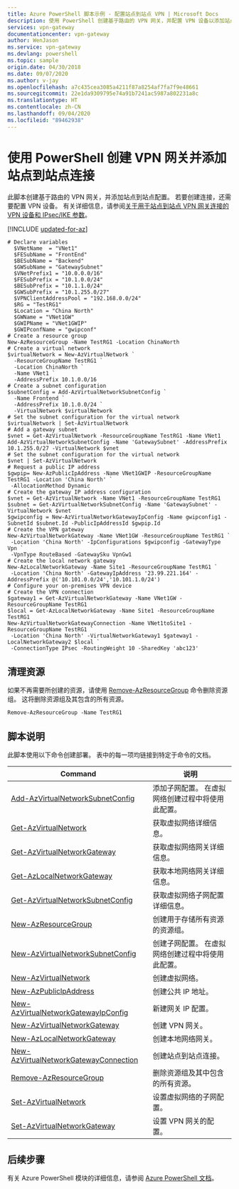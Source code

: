 ```yaml
---
title: Azure PowerShell 脚本示例 - 配置站点到站点 VPN | Microsoft Docs
description: 使用 PowerShell 创建基于路由的 VPN 网关，并配置 VPN 设备以添加站点到站点连接。
services: vpn-gateway
documentationcenter: vpn-gateway
author: WenJason
ms.service: vpn-gateway
ms.devlang: powershell
ms.topic: sample
origin.date: 04/30/2018
ms.date: 09/07/2020
ms.author: v-jay
ms.openlocfilehash: a7c435cea3085a4211f87a8254af7fa7f9e48661
ms.sourcegitcommit: 22e1da9309795e74a91b7241ac5987a802231a8c
ms.translationtype: HT
ms.contentlocale: zh-CN
ms.lasthandoff: 09/04/2020
ms.locfileid: "89462938"
---
```

# <a name="create-a-vpn-gateway-and-add-a-site-to-site-connection-using-powershell"></a>使用 PowerShell 创建 VPN 网关并添加站点到站点连接

此脚本创建基于路由的 VPN 网关，并添加站点到站点配置。 若要创建连接，还需要配置 VPN 设备。 有关详细信息，请参阅[关于用于站点到站点 VPN 网关连接的 VPN 设备和 IPsec/IKE 参数](../vpn-gateway-about-vpn-devices.md)。

[!INCLUDE [updated-for-az](../../../includes/updated-for-az.md)]

```azurepowershell
# Declare variables
  $VNetName  = "VNet1"
  $FESubName = "FrontEnd"
  $BESubName = "Backend"
  $GWSubName = "GatewaySubnet"
  $VNetPrefix1 = "10.0.0.0/16"
  $FESubPrefix = "10.1.0.0/24"
  $BESubPrefix = "10.1.1.0/24"
  $GWSubPrefix = "10.1.255.0/27"
  $VPNClientAddressPool = "192.168.0.0/24"
  $RG = "TestRG1"
  $Location = "China North"
  $GWName = "VNet1GW"
  $GWIPName = "VNet1GWIP"
  $GWIPconfName = "gwipconf"
# Create a resource group
New-AzResourceGroup -Name TestRG1 -Location ChinaNorth
# Create a virtual network
$virtualNetwork = New-AzVirtualNetwork `
  -ResourceGroupName TestRG1 `
  -Location ChinaNorth `
  -Name VNet1 `
  -AddressPrefix 10.1.0.0/16
# Create a subnet configuration
$subnetConfig = Add-AzVirtualNetworkSubnetConfig `
  -Name Frontend `
  -AddressPrefix 10.1.0.0/24 `
  -VirtualNetwork $virtualNetwork
# Set the subnet configuration for the virtual network
$virtualNetwork | Set-AzVirtualNetwork
# Add a gateway subnet
$vnet = Get-AzVirtualNetwork -ResourceGroupName TestRG1 -Name VNet1
Add-AzVirtualNetworkSubnetConfig -Name 'GatewaySubnet' -AddressPrefix 10.1.255.0/27 -VirtualNetwork $vnet
# Set the subnet configuration for the virtual network
$vnet | Set-AzVirtualNetwork
# Request a public IP address
$gwpip= New-AzPublicIpAddress -Name VNet1GWIP -ResourceGroupName TestRG1 -Location 'China North' `
 -AllocationMethod Dynamic
# Create the gateway IP address configuration
$vnet = Get-AzVirtualNetwork -Name VNet1 -ResourceGroupName TestRG1
$subnet = Get-AzVirtualNetworkSubnetConfig -Name 'GatewaySubnet' -VirtualNetwork $vnet
$gwipconfig = New-AzVirtualNetworkGatewayIpConfig -Name gwipconfig1 -SubnetId $subnet.Id -PublicIpAddressId $gwpip.Id
# Create the VPN gateway
New-AzVirtualNetworkGateway -Name VNet1GW -ResourceGroupName TestRG1 `
 -Location 'China North' -IpConfigurations $gwipconfig -GatewayType Vpn `
 -VpnType RouteBased -GatewaySku VpnGw1
# Create the local network gateway
New-AzLocalNetworkGateway -Name Site1 -ResourceGroupName TestRG1 `
 -Location 'China North' -GatewayIpAddress '23.99.221.164' -AddressPrefix @('10.101.0.0/24','10.101.1.0/24')
# Configure your on-premises VPN device
# Create the VPN connection
$gateway1 = Get-AzVirtualNetworkGateway -Name VNet1GW -ResourceGroupName TestRG1
$local = Get-AzLocalNetworkGateway -Name Site1 -ResourceGroupName TestRG1
New-AzVirtualNetworkGatewayConnection -Name VNet1toSite1 -ResourceGroupName TestRG1 `
 -Location 'China North' -VirtualNetworkGateway1 $gateway1 -LocalNetworkGateway2 $local `
 -ConnectionType IPsec -RoutingWeight 10 -SharedKey 'abc123'
```

## <a name="clean-up-resources"></a>清理资源

如果不再需要所创建的资源，请使用 [Remove-AzResourceGroup](https://docs.microsoft.com/powershell/module/az.resources/remove-azresourcegroup) 命令删除资源组。 这将删除资源组及其包含的所有资源。

```azurepowershell
Remove-AzResourceGroup -Name TestRG1
```

## <a name="script-explanation"></a>脚本说明

此脚本使用以下命令创建部署。 表中的每一项均链接到特定于命令的文档。

| Command | 说明 |
|---|---|
| [Add-AzVirtualNetworkSubnetConfig](https://docs.microsoft.com/powershell/module/az.network/add-azvirtualnetworksubnetconfig) | 添加子网配置。 在虚拟网络创建过程中将使用此配置。 |
| [Get-AzVirtualNetwork](https://docs.microsoft.com/powershell/module/az.network/get-azvirtualnetwork) | 获取虚拟网络详细信息。 |
| [Get-AzVirtualNetworkGateway](https://docs.microsoft.com/powershell/module/az.network/get-azvirtualnetworkgateway) | 获取虚拟网络网关详细信息。 |
| [Get-AzLocalNetworkGateway](https://docs.microsoft.com/powershell/module/az.network/get-azvirtualnetworkgateway) | 获取本地网络网关详细信息。 |
| [Get-AzVirtualNetworkSubnetConfig](https://docs.microsoft.com/powershell/module/az.network/get-azvirtualnetworksubnetconfig) | 获取虚拟网络子网配置详细信息。 |
| [New-AzResourceGroup](https://docs.microsoft.com/powershell/module/az.resources/new-azresourcegroup) | 创建用于存储所有资源的资源组。 |
| [New-AzVirtualNetworkSubnetConfig](https://docs.microsoft.com/powershell/module/az.network/new-azvirtualnetworksubnetconfig) | 创建子网配置。 在虚拟网络创建过程中将使用此配置。 |
| [New-AzVirtualNetwork](https://docs.microsoft.com/powershell/module/az.network/new-azvirtualnetwork) | 创建虚拟网络。 |
| [New-AzPublicIpAddress](https://docs.microsoft.com/powershell/module/az.network/new-azpublicipaddress) | 创建公共 IP 地址。 |
| [New-AzVirtualNetworkGatewayIpConfig](https://docs.microsoft.com/powershell/module/az.network/new-azvirtualnetworkgatewayipconfig) | 新建网关 IP 配置。 |
| [New-AzVirtualNetworkGateway](https://docs.microsoft.com/powershell/module/az.network/new-azvirtualnetworkgateway) | 创建 VPN 网关。 |
| [New-AzLocalNetworkGateway](https://docs.microsoft.com/powershell/module/az.network/new-azlocalnetworkgateway) | 创建本地网络网关。 |
| [New-AzVirtualNetworkGatewayConnection](https://docs.microsoft.com/powershell/module/az.network/new-azvirtualnetworkgatewayconnection) | 创建站点到站点连接。 |
| [Remove-AzResourceGroup](https://docs.microsoft.com/powershell/module/az.resources/remove-azresourcegroup) | 删除资源组及其中包含的所有资源。 |
| [Set-AzVirtualNetwork](https://docs.microsoft.com/powershell/module/az.network/set-azvirtualnetwork) | 设置虚拟网络的子网配置。 |
| [Set-AzVirtualNetworkGateway](https://docs.microsoft.com/powershell/module/az.network/set-azvirtualnetworkgateway) | 设置 VPN 网关的配置。 |

## <a name="next-steps"></a>后续步骤

有关 Azure PowerShell 模块的详细信息，请参阅 [Azure PowerShell 文档](https://docs.microsoft.com/powershell/azure/)。
